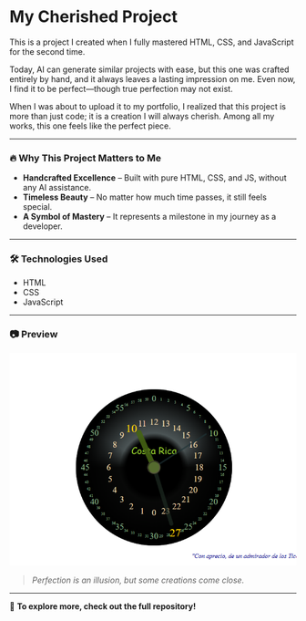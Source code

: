 # My Cherished Project



This is a project I created when I fully mastered HTML, CSS, and JavaScript for the second time. 

Today, AI can generate similar projects with ease, but this one was crafted entirely by hand, and it always leaves a lasting impression on me. Even now, I find it to be perfect—though true perfection may not exist. 

When I was about to upload it to my portfolio, I realized that this project is more than just code; it is a creation I will always cherish. Among all my works, this one feels like the perfect piece.

---

### 🔥 Why This Project Matters to Me
- **Handcrafted Excellence** – Built with pure HTML, CSS, and JS, without any AI assistance.
- **Timeless Beauty** – No matter how much time passes, it still feels special.
- **A Symbol of Mastery** – It represents a milestone in my journey as a developer.

---

### 🛠️ Technologies Used
- HTML
- CSS
- JavaScript

---

### 📷 Preview
![Project Screenshot](./Capture.PNG)

> *Perfection is an illusion, but some creations come close.*

---

🎯 **To explore more, check out the full repository!**

